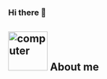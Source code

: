 ### Hi there 👋

<!--
**brianalbert7/brianalbert7** is a ✨ _special_ ✨ repository because its `README.md` (this file) appears on your GitHub profile.

Here are some ideas to get you started:

- 🔭 I’m currently working on ...
- 🌱 I’m currently learning ...
- 👯 I’m looking to collaborate on ...
- 🤔 I’m looking for help with ...
- 💬 Ask me about ...
- 📫 How to reach me: ...
- 😄 Pronouns: ...
- ⚡ Fun fact: ...
-->

<h2><img src="https://media.tenor.com/images/426aa93de195958c7bb2407c29af2209/tenor.gif" alt="computer" width="80"> About me </h2>

